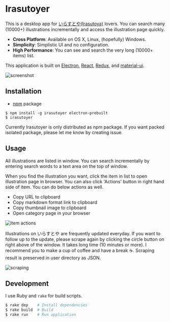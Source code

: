 Irasutoyer
==========

This is a desktop app for [いらすとや(Irasutoya)](http://www.irasutoya.com/) lovers.  You can search many (10000+) illustrations incrementally and access the illustration page quickly.

- __Cross Platform__: Available on OS X, Linux, (hopefully) Windows.
- __Simplicity__: Simplistic UI and no configuration.
- __High Performance__: You can see and search the very long (10000+ items) list.

This application is built on [Electron](https://github.com/atom/electron), [React](https://facebook.github.io/react/), [Redux](https://github.com/rackt/redux), and [material-ui](http://www.material-ui.com/#/).

![screenshot](https://raw.githubusercontent.com/rhysd/ss/master/Irasutoyer/Irasutoyer.gif)


## Installation

- [npm](https://www.npmjs.com/) package

```
$ npm install -g irasutoyer electron-prebuilt
$ irasutoyer
```

Currently Irasutoyer is only distributed as npm package.  If you want packed isolated package, please let me know by creating issue.

## Usage

All illustrations are listed in window.  You can search incrementally by entering search words to a text area on the top of window.

When you find the illustration you want, click the item in list to open illustration page in browser.  You can also click 'Actions' button in right hand side of item.
You can do below actions as well.

- Copy URL to clipboard
- Copy markdown format link to clipboard
- Copy thumbnail image to clipboard
- Open category page in your browser

![item actions](https://raw.githubusercontent.com/rhysd/ss/master/Irasutoyer/menu-items.png)

Illustrations on いらすとや are frequently updated everyday.  If you want to follow up to the update, please scrape again by clicking the circle button on right above of the window.  It takes long time (10 minutes or more).  I recommend you to make a cup of coffee and have a break :coffee:.  Scraping result is preserved in user directory as JSON.

![scraping](https://raw.githubusercontent.com/rhysd/ss/master/Irasutoyer/scraping.gif)

## Development

I use Ruby and `rake` for build scripts.

```sh
$ rake dep    # Install dependencies
$ rake build  # Build
$ rake run    # Run application
```
